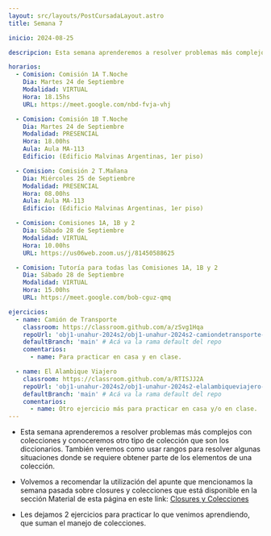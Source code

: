 ```yaml
---
layout: src/layouts/PostCursadaLayout.astro
title: Semana 7

inicio: 2024-08-25

descripcion: Esta semana aprenderemos a resolver problemas más complejos con colecciones y conoceremos otro tipo de colección que son los diccionarios. También veremos como usar rangos para resolver algunas situaciones donde se requiere obtener parte de los elementos de una colección.

horarios:
  - Comision: Comisión 1A T.Noche
    Dia: Martes 24 de Septiembre
    Modalidad: VIRTUAL
    Hora: 18.15hs
    URL: https://meet.google.com/nbd-fvja-vhj

  - Comision: Comisión 1B T.Noche
    Dia: Martes 24 de Septiembre
    Modalidad: PRESENCIAL
    Hora: 18.00hs
    Aula: Aula MA-113
    Edificio: (Edificio Malvinas Argentinas, 1er piso)

  - Comision: Comisión 2 T.Mañana
    Dia: Miércoles 25 de Septiembre
    Modalidad: PRESENCIAL
    Hora: 08.00hs
    Aula: Aula MA-113
    Edificio: (Edificio Malvinas Argentinas, 1er piso)

  - Comision: Comisiones 1A, 1B y 2
    Dia: Sábado 28 de Septiembre
    Modalidad: VIRTUAL
    Hora: 10.00hs
    URL: https://us06web.zoom.us/j/81450588625

  - Comision: Tutoría para todas las Comisiones 1A, 1B y 2
    Dia: Sábado 28 de Septiembre
    Modalidad: VIRTUAL
    Hora: 15.00hs
    URL: https://meet.google.com/bob-cguz-qmq

ejercicios:
  - name: Camión de Transporte
    classroom: https://classroom.github.com/a/zSvg1Hqa
    repoUrl: 'obj1-unahur-2024s2/obj1-unahur-2024s2-camiondetransporte-camionDeTransporte' # Acá va la URL del repo sin el "https://github.com/"
    defaultBranch: 'main' # Acá va la rama default del repo
    comentarios:
      - name: Para practicar en casa y en clase.

  - name: El Alambique Viajero
    classroom: https://classroom.github.com/a/RTISJJ2A
    repoUrl: 'obj1-unahur-2024s2/obj1-unahur-2024s2-elalambiqueviajero-elAlambiqueViajero' # Acá va la URL del repo sin el "https://github.com/"
    defaultBranch: 'main' # Acá va la rama default del repo
    comentarios:
      - name: Otro ejercicio más para practicar en casa y/o en clase.
---
```


- Esta semana aprenderemos a resolver problemas más complejos con colecciones y conoceremos otro tipo de colección que son los diccionarios. También veremos como usar rangos para resolver algunas situaciones donde se requiere obtener parte de los elementos de una colección.

- Volvemos a recomendar la utilización del apunte que mencionamos la semana pasada sobre closures y colecciones que está disponible en la sección Material de esta página en este link:
  <a href="https://objetos1wollokunq.gitlab.io/material/guia-colecciones-basicas.pdf" target="_blank">Closures y Colecciones</a>

- Les dejamos 2 ejercicios para practicar lo que venimos aprendiendo, que suman el manejo de colecciones.
